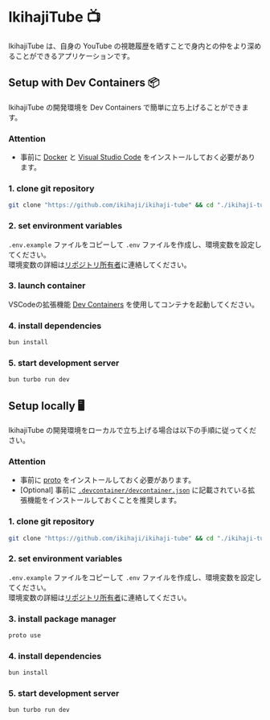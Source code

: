 <!-- markdownlint-disable MD024 -->

# IkihajiTube 📺

IkihajiTube は、自身の YouTube の視聴履歴を晒すことで身内との仲をより深めることができるアプリケーションです。

## Setup with Dev Containers 📦

IkihajiTube の開発環境を Dev Containers で簡単に立ち上げることができます。

### Attention

- 事前に [Docker](https://docs.docker.com/get-docker) と [Visual Studio Code](https://code.visualstudio.com) をインストールしておく必要があります。

### 1. clone git repository

```bash
git clone "https://github.com/ikihaji/ikihaji-tube" && cd "./ikihaji-tube"
```

### 2. set environment variables

`.env.example` ファイルをコピーして `.env` ファイルを作成し、環境変数を設定してください。  
環境変数の詳細は[リポジトリ所有者](https://github.com/dino3616)に連絡してください。

### 3. launch container

VSCodeの拡張機能 [Dev Containers](https://marketplace.visualstudio.com/items?itemName=ms-vscode-remote.remote-containers) を使用してコンテナを起動してください。

### 4. install dependencies

```bash
bun install
```

### 5. start development server

```bash
bun turbo run dev
```

## Setup locally 🖥️

IkihajiTube の開発環境をローカルで立ち上げる場合は以下の手順に従ってください。

### Attention

- 事前に [proto](https://moonrepo.dev/docs/proto/install) をインストールしておく必要があります。
- [Optional] 事前に [`.devcontainer/devcontainer.json`](./.devcontainer/devcontainer.json#L8C7-L8C112) に記載されている拡張機能をインストールしておくことを推奨します。

### 1. clone git repository

```bash
git clone "https://github.com/ikihaji/ikihaji-tube" && cd "./ikihaji-tube"
```

### 2. set environment variables

`.env.example` ファイルをコピーして `.env` ファイルを作成し、環境変数を設定してください。  
環境変数の詳細は[リポジトリ所有者](https://github.com/dino3616)に連絡してください。

### 3. install package manager

```bash
proto use
```

### 4. install dependencies

```bash
bun install
```

### 5. start development server

```bash
bun turbo run dev
```
